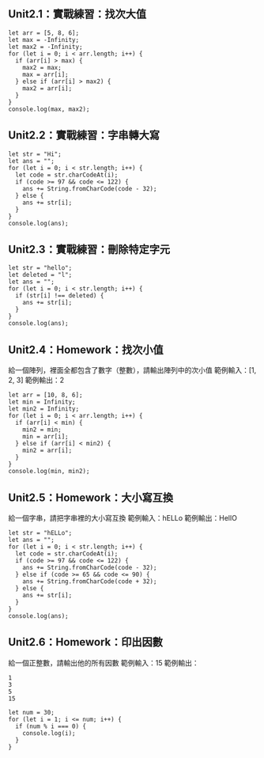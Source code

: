 ## Unit2.1：實戰練習：找次大值

```javascript=
let arr = [5, 8, 6];
let max = -Infinity;
let max2 = -Infinity;
for (let i = 0; i < arr.length; i++) {
  if (arr[i] > max) {
    max2 = max;
    max = arr[i];
  } else if (arr[i] > max2) {
    max2 = arr[i];
  }
}
console.log(max, max2);
```

## Unit2.2：實戰練習：字串轉大寫

```javascript=
let str = "Hi";
let ans = "";
for (let i = 0; i < str.length; i++) {
  let code = str.charCodeAt(i);
  if (code >= 97 && code <= 122) {
    ans += String.fromCharCode(code - 32);
  } else {
    ans += str[i];
  }
}
console.log(ans);
```

## Unit2.3：實戰練習：刪除特定字元

```javascript=
let str = "hello";
let deleted = "l";
let ans = "";
for (let i = 0; i < str.length; i++) {
  if (str[i] !== deleted) {
    ans += str[i];
  }
}
console.log(ans);
```

## Unit2.4：Homework：找次小值

給一個陣列，裡面全都包含了數字（整數），請輸出陣列中的次小值
範例輸入：[1, 2, 3]
範例輸出：2

```javascript=
let arr = [10, 8, 6];
let min = Infinity;
let min2 = Infinity;
for (let i = 0; i < arr.length; i++) {
  if (arr[i] < min) {
    min2 = min;
    min = arr[i];
  } else if (arr[i] < min2) {
    min2 = arr[i];
  }
}
console.log(min, min2);
```

## Unit2.5：Homework：大小寫互換

給一個字串，請把字串裡的大小寫互換
範例輸入：hELLo
範例輸出：HellO

```javascript=
let str = "hELLo";
let ans = "";
for (let i = 0; i < str.length; i++) {
  let code = str.charCodeAt(i);
  if (code >= 97 && code <= 122) {
    ans += String.fromCharCode(code - 32);
  } else if (code >= 65 && code <= 90) {
    ans += String.fromCharCode(code + 32);
  } else {
    ans += str[i];
  }
}
console.log(ans);
```

## Unit2.6：Homework：印出因數

給一個正整數，請輸出他的所有因數
範例輸入：15
範例輸出：

```
1
3
5
15
```

```javascript=
let num = 30;
for (let i = 1; i <= num; i++) {
  if (num % i === 0) {
    console.log(i);
  }
}
```
